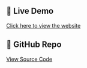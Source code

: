 ## 🚀 Live Demo
[Click here to view the website](https://sumitnagesia123.github.io/ecommerce-homepage/)

## 📁 GitHub Repo
[View Source Code](https://github.com/SumitNagesia123/ecommerce-homepage)
